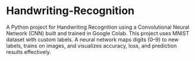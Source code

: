 # Handwriting-Recognition
A Python project for Handwriting Recognition using a Convolutional Neural Network (CNN) built and trained in Google Colab. This project uses MNIST dataset with custom labels. A neural network maps digits (0–9) to new labels, trains on images, and visualizes accuracy, loss, and prediction results effectively.
